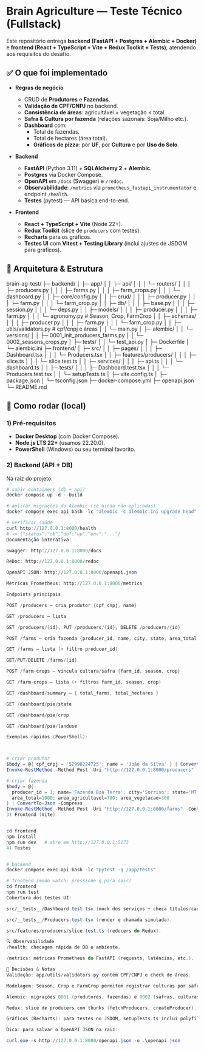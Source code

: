 ﻿# Brain Agriculture — Teste Técnico (Fullstack)

Este repositório entrega **backend (FastAPI + Postgres + Alembic + Docker)** e **frontend (React + TypeScript + Vite + Redux Toolkit + Tests)**, atendendo aos requisitos do desafio.

## ✅ O que foi implementado

- **Regras de negócio**
  - CRUD de **Produtores** e **Fazendas**.
  - **Validação de CPF/CNPJ** no backend.
  - **Consistência de áreas**: agricultável + vegetação ≤ total.
  - **Safra & Cultura por fazenda** (relações sazonais: Soja/Milho etc.).
  - **Dashboard** com:
    - Total de fazendas.
    - Total de hectares (área total).
    - **Gráficos de pizza**: por **UF**, por **Cultura** e por **Uso do Solo**.

- **Backend**
  - **FastAPI** (Python 3.11) + **SQLAlchemy 2** + **Alembic**.
  - **Postgres** via Docker Compose.
  - **OpenAPI** em `/docs` (Swagger) e `/redoc`.
  - **Observabilidade**: `/metrics` via `prometheus_fastapi_instrumentator` e endpoint `/health`.
  - **Testes** (pytest) — API básica end-to-end.

- **Frontend**
  - **React + TypeScript + Vite** (Node 22+).
  - **Redux Toolkit** (slice de `producers` com testes).
  - **Recharts** para os gráficos.
  - **Testes UI** com **Vitest + Testing Library** (inclui ajustes de JSDOM para gráficos).

## 🧱 Arquitetura & Estrutura

brain-ag-test/
├─ backend/
│ ├─ app/
│ │ ├─ api/
│ │ │ └─ routers/
│ │ │ ├─ producers.py
│ │ │ ├─ farms.py
│ │ │ ├─ farm_crops.py
│ │ │ └─ dashboard.py
│ │ ├─ core/config.py
│ │ ├─ crud/
│ │ │ ├─ producer.py
│ │ │ ├─ farm.py
│ │ │ └─ farm_crop.py
│ │ ├─ db/
│ │ │ ├─ base.py
│ │ │ ├─ session.py
│ │ │ └─ deps.py
│ │ ├─ models/
│ │ │ ├─ producer.py
│ │ │ ├─ farm.py
│ │ │ └─ agronomy.py # Season, Crop, FarmCrop
│ │ ├─ schemas/
│ │ │ ├─ producer.py
│ │ │ ├─ farm.py
│ │ │ └─ farm_crop.py
│ │ ├─ utils/validators.py # cpf/cnpj e áreas
│ │ └─ main.py
│ ├─ alembic/
│ │ └─ versions/
│ │ ├─ 0001_init_producers_farms.py
│ │ └─ 0002_seasons_crops.py
│ ├─ tests/
│ │ └─ test_api.py
│ ├─ Dockerfile
│ └─ alembic.ini
├─ frontend/
│ ├─ src/
│ │ ├─ pages/
│ │ │ ├─ Dashboard.tsx
│ │ │ └─ Producers.tsx
│ │ ├─ features/producers/
│ │ │ ├─ slice.ts
│ │ │ └─ slice.test.ts
│ │ ├─ services/
│ │ │ ├─ api.ts
│ │ │ └─ dashboard.ts
│ │ ├─ tests/
│ │ │ ├─ Dashboard.test.tsx
│ │ │ └─ Producers.test.tsx
│ │ └─ setupTests.ts
│ ├─ vite.config.ts
│ ├─ package.json
│ └─ tsconfig.json
├─ docker-compose.yml
├─ openapi.json
└─ README.md


## 🚀 Como rodar (local)

### 1) Pré-requisitos

- **Docker Desktop** (com Docker Compose).
- **Node.js LTS 22+** (usamos 22.20.0).
- **PowerShell** (Windows) ou seu terminal favorito.

### 2) Backend (API + DB)

Na raiz do projeto:

```powershell
# subir containers (db + api)
docker compose up -d --build

# aplicar migrações do Alembic (se ainda não aplicadas)
docker compose exec api bash -lc "alembic -c alembic.ini upgrade head"

# verificar saúde
curl http://127.0.0.1:8000/health
# -> {"status":"ok","db":"up","env":"..."}
Documentação interativa:

Swagger: http://127.0.0.1:8000/docs

ReDoc: http://127.0.0.1:8000/redoc

OpenAPI JSON: http://127.0.0.1:8000/openapi.json

Métricas Prometheus: http://127.0.0.1:8000/metrics

Endpoints principais

POST /producers — cria produtor {cpf_cnpj, name}

GET /producers — lista

GET /producers/{id}, PUT /producers/{id}, DELETE /producers/{id}

POST /farms — cria fazenda {producer_id, name, city, state, area_total, area_agricultavel, area_vegetacao}

GET /farms — lista (+ filtro producer_id)

GET/PUT/DELETE /farms/{id}

POST /farm-crops — vincula cultura/safra {farm_id, season, crop}

GET /farm-crops — lista (+ filtros farm_id, season, crop)

GET /dashboard/summary — { total_farms, total_hectares }

GET /dashboard/pie/state

GET /dashboard/pie/crop

GET /dashboard/pie/landuse

Exemplos rápidos (PowerShell):



# criar produtor
$body = @{ cpf_cnpj = '52998224725'; name = 'João da Silva' } | ConvertTo-Json -Compress
Invoke-RestMethod -Method Post -Uri "http://127.0.0.1:8000/producers" -ContentType "application/json; charset=utf-8" -Body ([Text.Encoding]::UTF8.GetBytes($body))

# criar fazenda
$body = @{
  producer_id = 1; name='Fazenda Boa Terra'; city='Sorriso'; state='MT';
  area_total=1000; area_agricultavel=700; area_vegetacao=300
} | ConvertTo-Json -Compress
Invoke-RestMethod -Method Post -Uri "http://127.0.0.1:8000/farms" -ContentType "application/json; charset=utf-8" -Body ([Text.Encoding]::UTF8.GetBytes($body))
3) Frontend (Vite)


cd frontend
npm install
npm run dev   # abre em http://127.0.0.1:5173
4) Testes


# backend
docker compose exec api bash -lc "pytest -q /app/tests"

# frontend (modo watch; pressione q para sair)
cd frontend
npm run test
Cobertura dos testes UI:

src/__tests__/Dashboard.test.tsx (mock dos serviços + checa títulos/cards).

src/__tests__/Producers.test.tsx (render e chamada simulada).

src/features/producers/slice.test.ts (reducers do Redux).

🔍 Observabilidade
/health: checagem rápida de DB e ambiente.

/metrics: métricas Prometheus do FastAPI (requests, latências, etc.).

🧩 Decisões & Notas
Validação: app/utils/validators.py contém CPF/CNPJ e check de áreas.

Modelagem: Season, Crop e FarmCrop permitem registrar culturas por safra.

Alembic: migrações 0001 (produtores, fazendas) e 0002 (safras, culturas, vínculos).

Redux: slice de producers com thunks (fetchProducers, createProducer).

Gráficos (Recharts): para testes no JSDOM, setupTests.ts inclui polyfills de ResizeObserver e getBBox.

Dica: para salvar o OpenAPI JSON na raiz:

curl.exe -s http://127.0.0.1:8000/openapi.json -o .\openapi.json
